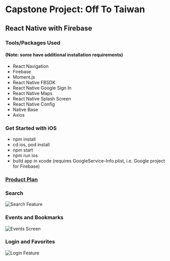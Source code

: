 # **Capstone Project: Off To Taiwan**
## React Native with Firebase

### Tools/Packages Used
#### (Note: some have additional installation requirements)
- React Navigation
- Firebase
- Moment.js
- React Native FBSDK
- React Native Google Sign In
- React Native Maps
- React Native Splash Screen
- React Native Config
- Native Base
- Axios

### Get Started with iOS
- npm install
- cd ios, pod install
- npm start
- npm run ios
- build app in xcode (requires GoogleService-Info.plist, i.e. Google project for Firebase)

### [Product Plan](https://gist.github.com/alicehsiao/7db6bf7a9d0d4b96cad21b90a53262ef)

### Search
![Search Feature](https://media.giphy.com/media/1zlCNt93Dk1j7EXuA7/giphy.gif)

### Events and Bookmarks
![Events Screen](https://media.giphy.com/media/iqNvRzMcIvkhsvaqqN/giphy.gif)

### Login and Favorites
![Login Feature](https://media.giphy.com/media/2uIfr1D4ib7tI8U2ZJ/giphy.gif)
